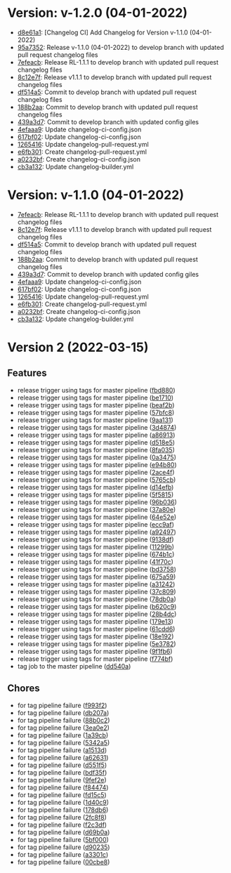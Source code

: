 # Version: v-1.2.0 (04-01-2022)

* [d8e61a1](https://github.com/prabhneetgit/hello-world-ssl/commit/d8e61a1aee0e49e7e37ca88eac652445400c8177): [Changelog CI] Add Changelog for Version v-1.1.0 (04-01-2022)
* [95a7352](https://github.com/prabhneetgit/hello-world-ssl/commit/95a735241097f13b9c21069b445ebfe110e8bbdc): Release v-1.1.0 (04-01-2022) to develop branch with updated pull request changelog files
* [7efeacb](https://github.com/prabhneetgit/hello-world-ssl/commit/7efeacbc5b489567b1af17589cf842ae234b5be9): Release RL-1.1.1 to develop branch with updated pull request changelog files
* [8c12e7f](https://github.com/prabhneetgit/hello-world-ssl/commit/8c12e7f911d644b75391be17eb43d84b6e5202e6): Release v1.1.1 to develop branch with updated pull request changelog files
* [df514a5](https://github.com/prabhneetgit/hello-world-ssl/commit/df514a5e6508556c0a23c73c5c6a01fac3bb3553): Commit to develop branch with updated pull request changelog files
* [188b2aa](https://github.com/prabhneetgit/hello-world-ssl/commit/188b2aa2a9029b450203a48ab522f5a46106afc8): Commit to develop branch with updated pull request changelog files
* [439a3d7](https://github.com/prabhneetgit/hello-world-ssl/commit/439a3d71af0a60f5e8f26d313c0324321d58a7c4): Commit to develop branch with updated config giles
* [4efaaa9](https://github.com/prabhneetgit/hello-world-ssl/commit/4efaaa98974aad264d07d7b9d1ab49137ccb49d1): Update changelog-ci-config.json
* [617bf02](https://github.com/prabhneetgit/hello-world-ssl/commit/617bf02294f6b3b485ae73a2c9008ca138e1e664): Update changelog-ci-config.json
* [1265416](https://github.com/prabhneetgit/hello-world-ssl/commit/1265416d48a95679adc6530170a5a98c06b7be21): Update changelog-pull-request.yml
* [e6fb301](https://github.com/prabhneetgit/hello-world-ssl/commit/e6fb301421f538441424defb18fd14069e29942d): Create changelog-pull-request.yml
* [a0232bf](https://github.com/prabhneetgit/hello-world-ssl/commit/a0232bf1035a170f554c13a19eaf61d762c3dd65): Create changelog-ci-config.json
* [cb3a132](https://github.com/prabhneetgit/hello-world-ssl/commit/cb3a132443163cdb0beb34a42f2cd9938c757d20): Update changelog-builder.yml


# Version: v-1.1.0 (04-01-2022)

* [7efeacb](https://github.com/prabhneetgit/hello-world-ssl/commit/7efeacbc5b489567b1af17589cf842ae234b5be9): Release RL-1.1.1 to develop branch with updated pull request changelog files
* [8c12e7f](https://github.com/prabhneetgit/hello-world-ssl/commit/8c12e7f911d644b75391be17eb43d84b6e5202e6): Release v1.1.1 to develop branch with updated pull request changelog files
* [df514a5](https://github.com/prabhneetgit/hello-world-ssl/commit/df514a5e6508556c0a23c73c5c6a01fac3bb3553): Commit to develop branch with updated pull request changelog files
* [188b2aa](https://github.com/prabhneetgit/hello-world-ssl/commit/188b2aa2a9029b450203a48ab522f5a46106afc8): Commit to develop branch with updated pull request changelog files
* [439a3d7](https://github.com/prabhneetgit/hello-world-ssl/commit/439a3d71af0a60f5e8f26d313c0324321d58a7c4): Commit to develop branch with updated config giles
* [4efaaa9](https://github.com/prabhneetgit/hello-world-ssl/commit/4efaaa98974aad264d07d7b9d1ab49137ccb49d1): Update changelog-ci-config.json
* [617bf02](https://github.com/prabhneetgit/hello-world-ssl/commit/617bf02294f6b3b485ae73a2c9008ca138e1e664): Update changelog-ci-config.json
* [1265416](https://github.com/prabhneetgit/hello-world-ssl/commit/1265416d48a95679adc6530170a5a98c06b7be21): Update changelog-pull-request.yml
* [e6fb301](https://github.com/prabhneetgit/hello-world-ssl/commit/e6fb301421f538441424defb18fd14069e29942d): Create changelog-pull-request.yml
* [a0232bf](https://github.com/prabhneetgit/hello-world-ssl/commit/a0232bf1035a170f554c13a19eaf61d762c3dd65): Create changelog-ci-config.json
* [cb3a132](https://github.com/prabhneetgit/hello-world-ssl/commit/cb3a132443163cdb0beb34a42f2cd9938c757d20): Update changelog-builder.yml


# Version 2 (2022-03-15)

## Features
* release trigger using tags for master pipeline ([fbd880](https://dev.azure.com/prabhneetarora88/Mulesoft-System/_git/hello-world-ssl/commit/fbd880b9cb8b4bc79d15ad9fcd13b46167d36463))
* release trigger using tags for master pipeline ([be1710](https://dev.azure.com/prabhneetarora88/Mulesoft-System/_git/hello-world-ssl/commit/be1710e469772711cd4a33942c2260fd2667337f))
* release trigger using tags for master pipeline ([beaf2b](https://dev.azure.com/prabhneetarora88/Mulesoft-System/_git/hello-world-ssl/commit/beaf2b617e06c7595a7a7194788e92f930c4941c))
* release trigger using tags for master pipeline ([57bfc8](https://dev.azure.com/prabhneetarora88/Mulesoft-System/_git/hello-world-ssl/commit/57bfc82567306ddaac3b463cee54a6331574a301))
* release trigger using tags for master pipeline ([9aa131](https://dev.azure.com/prabhneetarora88/Mulesoft-System/_git/hello-world-ssl/commit/9aa1313c0aa0ead2557c16aff4855026a2fb00e9))
* release trigger using tags for master pipeline ([3d4874](https://dev.azure.com/prabhneetarora88/Mulesoft-System/_git/hello-world-ssl/commit/3d4874ac2961c263bd3ed3b36cf71a02e29aa724))
* release trigger using tags for master pipeline ([a86913](https://dev.azure.com/prabhneetarora88/Mulesoft-System/_git/hello-world-ssl/commit/a86913ba2e34e2bf79676d06a23e59008d14f77d))
* release trigger using tags for master pipeline ([d518e5](https://dev.azure.com/prabhneetarora88/Mulesoft-System/_git/hello-world-ssl/commit/d518e5498d58bdf2197c14a1932c8ce37d03f78b))
* release trigger using tags for master pipeline ([8fa035](https://dev.azure.com/prabhneetarora88/Mulesoft-System/_git/hello-world-ssl/commit/8fa035db8244f752c890373bb334970ff9044624))
* release trigger using tags for master pipeline ([0a3475](https://dev.azure.com/prabhneetarora88/Mulesoft-System/_git/hello-world-ssl/commit/0a3475edf0f8f2672aa89597b6194d8e005439b3))
* release trigger using tags for master pipeline ([e94b80](https://dev.azure.com/prabhneetarora88/Mulesoft-System/_git/hello-world-ssl/commit/e94b80537591341dfcd98f9deef94da50d066933))
* release trigger using tags for master pipeline ([2ace4f](https://dev.azure.com/prabhneetarora88/Mulesoft-System/_git/hello-world-ssl/commit/2ace4f0780873b7393d39cfb8eb6e7e62f453c60))
* release trigger using tags for master pipeline ([5765cb](https://dev.azure.com/prabhneetarora88/Mulesoft-System/_git/hello-world-ssl/commit/5765cbd34adfca031790bffda7176e15489022e3))
* release trigger using tags for master pipeline ([d14efb](https://dev.azure.com/prabhneetarora88/Mulesoft-System/_git/hello-world-ssl/commit/d14efb49ba76c8b9884349f37297314873f60e34))
* release trigger using tags for master pipeline ([5f5815](https://dev.azure.com/prabhneetarora88/Mulesoft-System/_git/hello-world-ssl/commit/5f5815fad6123f66995d2adbdb6315be9263dfe4))
* release trigger using tags for master pipeline ([96b036](https://dev.azure.com/prabhneetarora88/Mulesoft-System/_git/hello-world-ssl/commit/96b0360fad6bf1e31bf6a748230a396ff4f03c36))
* release trigger using tags for master pipeline ([37a80e](https://dev.azure.com/prabhneetarora88/Mulesoft-System/_git/hello-world-ssl/commit/37a80efffc937c2c05993ad8875d5b14e6806892))
* release trigger using tags for master pipeline ([64e52e](https://dev.azure.com/prabhneetarora88/Mulesoft-System/_git/hello-world-ssl/commit/64e52eca42cea1eb8c088f595b057838875df258))
* release trigger using tags for master pipeline ([ecc9af](https://dev.azure.com/prabhneetarora88/Mulesoft-System/_git/hello-world-ssl/commit/ecc9af954ec5da6bc6cd61cedfcc68f761dc75f5))
* release trigger using tags for master pipeline ([a92497](https://dev.azure.com/prabhneetarora88/Mulesoft-System/_git/hello-world-ssl/commit/a9249724087ee0d0ae5c72d4c79fc8c43fea2df2))
* release trigger using tags for master pipeline ([9138df](https://dev.azure.com/prabhneetarora88/Mulesoft-System/_git/hello-world-ssl/commit/9138dfb0a727e8ec08d96d19defca96e6e469399))
* release trigger using tags for master pipeline ([11299b](https://dev.azure.com/prabhneetarora88/Mulesoft-System/_git/hello-world-ssl/commit/11299b54f27b405ae3c8526d3b365bb440cbb7cf))
* release trigger using tags for master pipeline ([674b1c](https://dev.azure.com/prabhneetarora88/Mulesoft-System/_git/hello-world-ssl/commit/674b1c6cf326401d921889101653cef1763041b4))
* release trigger using tags for master pipeline ([41f70c](https://dev.azure.com/prabhneetarora88/Mulesoft-System/_git/hello-world-ssl/commit/41f70c556be93a139fb5243c594441a7a8f9159e))
* release trigger using tags for master pipeline ([bd3758](https://dev.azure.com/prabhneetarora88/Mulesoft-System/_git/hello-world-ssl/commit/bd375836258576dda443a8d25e6ec87a1c4996fb))
* release trigger using tags for master pipeline ([675a59](https://dev.azure.com/prabhneetarora88/Mulesoft-System/_git/hello-world-ssl/commit/675a59894b91108c47cc48923f64bfdbea1e1b91))
* release trigger using tags for master pipeline ([a31242](https://dev.azure.com/prabhneetarora88/Mulesoft-System/_git/hello-world-ssl/commit/a31242496cadd84703d447d42326ce0df936066f))
* release trigger using tags for master pipeline ([37c809](https://dev.azure.com/prabhneetarora88/Mulesoft-System/_git/hello-world-ssl/commit/37c809cbb12ebccd372560d7990ddf4a053ff074))
* release trigger using tags for master pipeline ([78db0a](https://dev.azure.com/prabhneetarora88/Mulesoft-System/_git/hello-world-ssl/commit/78db0ad35dc9c8726e2a65c02c4d545aa7897b3c))
* release trigger using tags for master pipeline ([b620c9](https://dev.azure.com/prabhneetarora88/Mulesoft-System/_git/hello-world-ssl/commit/b620c9ec42fcce042abf6911f2d77d553a5c9325))
* release trigger using tags for master pipeline ([28b4dc](https://dev.azure.com/prabhneetarora88/Mulesoft-System/_git/hello-world-ssl/commit/28b4dcb56fc5b135f3366c59d48c9138c1a18380))
* release trigger using tags for master pipeline ([179e13](https://dev.azure.com/prabhneetarora88/Mulesoft-System/_git/hello-world-ssl/commit/179e13240d62e7c018bdb2808c2f66e5c770f52a))
* release trigger using tags for master pipeline ([61cdd6](https://dev.azure.com/prabhneetarora88/Mulesoft-System/_git/hello-world-ssl/commit/61cdd6d11037c3487967b794cd705ba5b3274056))
* release trigger using tags for master pipeline ([18e192](https://dev.azure.com/prabhneetarora88/Mulesoft-System/_git/hello-world-ssl/commit/18e192fc3448ccc89aea16bdc9fe3f59a6e4266f))
* release trigger using tags for master pipeline ([5e3782](https://dev.azure.com/prabhneetarora88/Mulesoft-System/_git/hello-world-ssl/commit/5e378279215285b218d0fef8e212bda952593576))
* release trigger using tags for master pipeline ([9f1fb6](https://dev.azure.com/prabhneetarora88/Mulesoft-System/_git/hello-world-ssl/commit/9f1fb6bef6b6a01878114218b02c3df122ea5173))
* release trigger using tags for master pipeline ([f774bf](https://dev.azure.com/prabhneetarora88/Mulesoft-System/_git/hello-world-ssl/commit/f774bf0ba6b9fbd8dfd6b65bd0d49dd48242ab67))
* tag job to the master pipeline ([dd540a](https://dev.azure.com/prabhneetarora88/Mulesoft-System/_git/hello-world-ssl/commit/dd540a91d1dc5f49b18ec52f63cb2b9f23b086b4))

## Chores
* for tag pipeline failure ([f993f2](https://dev.azure.com/prabhneetarora88/Mulesoft-System/_git/hello-world-ssl/commit/f993f263abdba4ee0e03ccfa4392bfc77482548f))
* for tag pipeline failure ([db207a](https://dev.azure.com/prabhneetarora88/Mulesoft-System/_git/hello-world-ssl/commit/db207a18d60bdf5ec65819d14380e19f9d1a84ab))
* for tag pipeline failure ([88b0c2](https://dev.azure.com/prabhneetarora88/Mulesoft-System/_git/hello-world-ssl/commit/88b0c2d7885d670357107781da14872d538d0953))
* for tag pipeline failure ([3ea0e2](https://dev.azure.com/prabhneetarora88/Mulesoft-System/_git/hello-world-ssl/commit/3ea0e2f761f9494769aadbd96625b98f72dde26c))
* for tag pipeline failure ([1a39cb](https://dev.azure.com/prabhneetarora88/Mulesoft-System/_git/hello-world-ssl/commit/1a39cbe833cf5cabac3ba81d0a40dac9c72b88b0))
* for tag pipeline failure ([5342a5](https://dev.azure.com/prabhneetarora88/Mulesoft-System/_git/hello-world-ssl/commit/5342a51950cdab6e30ece3b3b44cc1f672d044ed))
* for tag pipeline failure ([a1513d](https://dev.azure.com/prabhneetarora88/Mulesoft-System/_git/hello-world-ssl/commit/a1513d954bfcdd91b4b025d4f38711ac705b61c3))
* for tag pipeline failure ([a62631](https://dev.azure.com/prabhneetarora88/Mulesoft-System/_git/hello-world-ssl/commit/a62631021d340ed9c33eef3999ffeb43040c2499))
* for tag pipeline failure ([d551f5](https://dev.azure.com/prabhneetarora88/Mulesoft-System/_git/hello-world-ssl/commit/d551f5da5cd5da0bde7de7e06d02dba3e4b05369))
* for tag pipeline failure ([bdf35f](https://dev.azure.com/prabhneetarora88/Mulesoft-System/_git/hello-world-ssl/commit/bdf35f8bb87844ce985f785d4e0e7ffd3fc73bd3))
* for tag pipeline failure ([9fef2e](https://dev.azure.com/prabhneetarora88/Mulesoft-System/_git/hello-world-ssl/commit/9fef2eacf83c0533de2793bc8309855b090d1a8c))
* for tag pipeline failure ([f84474](https://dev.azure.com/prabhneetarora88/Mulesoft-System/_git/hello-world-ssl/commit/f84474c2a07745c33c49b3082cf9d9110f76a079))
* for tag pipeline failure ([fd15c5](https://dev.azure.com/prabhneetarora88/Mulesoft-System/_git/hello-world-ssl/commit/fd15c527442aaf20aa4ac4c460c7c609604b66bb))
* for tag pipeline failure ([1d40c9](https://dev.azure.com/prabhneetarora88/Mulesoft-System/_git/hello-world-ssl/commit/1d40c93506014c70def7c6347d7b72db4bcb8b79))
* for tag pipeline failure ([178db6](https://dev.azure.com/prabhneetarora88/Mulesoft-System/_git/hello-world-ssl/commit/178db60a2e002671c45e0a187d9e0343b0dbd50e))
* for tag pipeline failure ([2fc8f8](https://dev.azure.com/prabhneetarora88/Mulesoft-System/_git/hello-world-ssl/commit/2fc8f8d6885e01986c539bf47e7402f50aa0969f))
* for tag pipeline failure ([f2c3df](https://dev.azure.com/prabhneetarora88/Mulesoft-System/_git/hello-world-ssl/commit/f2c3df3feef3d4d9393593a2890310353af76f10))
* for tag pipeline failure ([d69b0a](https://dev.azure.com/prabhneetarora88/Mulesoft-System/_git/hello-world-ssl/commit/d69b0a69972e8eafece13366eec8e14453e5b41a))
* for tag pipeline failure ([5bf000](https://dev.azure.com/prabhneetarora88/Mulesoft-System/_git/hello-world-ssl/commit/5bf0002e70c7bdc4d6a5719b2d174adc66485a31))
* for tag pipeline failure ([d90235](https://dev.azure.com/prabhneetarora88/Mulesoft-System/_git/hello-world-ssl/commit/d902351753b11c5ecaa4407f910d837916d7b7f2))
* for tag pipeline failure ([a3301c](https://dev.azure.com/prabhneetarora88/Mulesoft-System/_git/hello-world-ssl/commit/a3301c7f6bebfa000a2f9068b35c7caba6e57314))
* for tag pipeline failure ([00cbe8](https://dev.azure.com/prabhneetarora88/Mulesoft-System/_git/hello-world-ssl/commit/00cbe808342be477143101b89d8fffde2ae45255))

